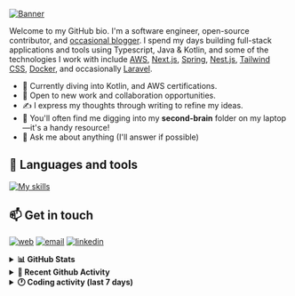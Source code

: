 [![Banner](https://raw.githubusercontent.com/wilfriedago/wilfriedago/main/assets/1.png)][website]

Welcome to my GitHub bio. I'm a software engineer, open-source contributor, and [occasional blogger][blog]. I spend my days building full-stack applications and tools using Typescript, Java & Kotlin, and some of the technologies I work with include [AWS](https://aws.amazon.com/fr/), [Next.js](https://nextjs.org/), [Spring](https://spring.io/), [Nest.js](https://nestjs.com/), [Tailwind CSS](https://github.com/tailwindlabs/tailwindcss), [Docker](https://www.docker.com/), and occasionally [Laravel](https://laravel.com/).

- 🔭 Currently diving into Kotlin, and AWS certifications.
- 👯 Open to new work and collaboration opportunities.
- ✍️ I express my thoughts through writing to refine my ideas.
- 🧠 You'll often find me digging into my **second-brain** folder on my laptop—it's a handy resource!
- 💬 Ask me about anything (I'll answer if possible)

## 🎨 Languages and tools

[![My skills](https://skillicons.dev/icons?i=typescript,js,nodejs,nest,java,kotlin,spring,python,fastapi,django,aws,docker,vscode,idea,tailwind&perline=15)](https://wilfriedago.dev/about#skills)

## 📫 Get in touch
[![web](https://img.shields.io/badge/WEBSITE-12100E?logo=google-earth&color=282A36)][website]
[![email](https://img.shields.io/badge/MAIL-12100E?logo=mailgun&color=282A36)][mail]
[![linkedin](https://img.shields.io/badge/LINKEDIN-12100E?logo=linkedin&color=282A36)][linkedin]


<details>
  <summary><b>📊 GitHub Stats</b></summary>
	<br/>
	<p align="left">
		<img width="49.5%" src="https://github-readme-stats.vercel.app/api?username=wilfriedago&show_icons=true&count_private=true&title_color=10b981&icon_color=10b981&theme=react&hide_border=true&rank_icon=github" />
		<img width="49.5%" src="https://streak-stats.demolab.com/?user=wilfriedago&hide_border=true&theme=react&ring=10b981&fire=fff&currStreakNum=fff&sideLabels=10b981&currStreakLabel=10b981&sideNums=fff" />
	</p>
</details>

<details>
  <summary><b>📅 Recent Github Activity</b></summary>
	<br>

<!--RECENT_ACTIVITY:last_update-->
Last Updated: Monday, November 11th, 2024, 4:17:26 AM
<!--RECENT_ACTIVITY:last_update_end-->

<!--RECENT_ACTIVITY:start-->
1. ⭐ Starred [vercel/ai-chatbot](https://github.com/vercel/ai-chatbot)<br>
2. ⭐ Starred [QuivrHQ/quivr](https://github.com/QuivrHQ/quivr)<br>
3. ⭐ Starred [umami-software/umami](https://github.com/umami-software/umami)<br>
4. ⬆️ Pushed 1 commit(s) to [wilfriedago/obsidian-highlighter-plugin](https://github.com/wilfriedago/obsidian-highlighter-plugin)<br>
5. 🔱 Forked [wilfriedago/obsidian-highlighter-plugin](https://github.com/wilfriedago/obsidian-highlighter-plugin) from [chetachiezikeuzor/Highlightr-Plugin](https://github.com/chetachiezikeuzor/Highlightr-Plugin)<br>
<!--RECENT_ACTIVITY:end-->
</details>

<details>
  <summary><b>🕐 Coding activity (last 7 days)</b></summary>
	<br>

<!--START_SECTION:waka-->

```python
Total Time: 41 hrs 52 mins

TypeScript      11 hrs 12 mins  ██████▓░░░░░░░░░░░░░░░░░░   26.51 %
Java            10 hrs 24 mins  ██████░░░░░░░░░░░░░░░░░░░   24.60 %
HTML            29 mins         ▒░░░░░░░░░░░░░░░░░░░░░░░░   01.17 %
JavaScript      27 mins         ▒░░░░░░░░░░░░░░░░░░░░░░░░   01.08 %
Other           25 mins         ▒░░░░░░░░░░░░░░░░░░░░░░░░   01.02 %
```

<!--END_SECTION:waka-->
</details>

[website]: https://wilfriedago.dev
[linkedin]: https://linkedin.com/in/wilfriedago
[blog]: https://wilfriedago.dev/blog
[mail]: mailto:me@wilfriedago.dev
